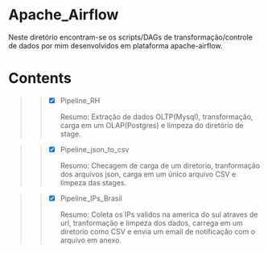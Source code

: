# Apache_Airflow
Neste diretório encontram-se os scripts/DAGs de transformação/controle de dados por mim desenvolvidos em plataforma apache-airflow.

# Contents
>> -[x] Pipeline_RH
    <p>Resumo: Extração de dados OLTP(Mysql), transformação, carga em um OLAP(Postgres) e limpeza do diretório de stage.</p>

>> -[x] Pipeline_json_to_csv
    <p>Resumo: Checagem de carga de um diretorio, tranformação dos arquivos json, carga em um único arquivo CSV e limpeza das stages.</p>

>> -[x] Pipeline_IPs_Brasil
    <p>Resumo: Coleta os IPs validos na america do sul atraves de url, tranformação e limpeza dos dados, carrega em um diretorio como CSV e envia um email de notificação               com o arquivo em anexo.</p>

